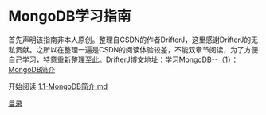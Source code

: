 MongoDB学习指南
=======

首先声明该指南非本人原创。整理自CSDN的作者DrifterJ，这里感谢DrifterJ的无私贡献。之所以在整理一遍是CSDN的阅读体验较差，不能双章节阅读，为了方便自己学习，特意重新整理至此。DrifterJ博文地址：[学习MongoDB--（1）：MongoDB简介](http://blog.csdn.net/drifterj/article/details/7814536)

开始阅读
[1.1-MongoDB简介.md](1.1-MongoDB简介.md)

[目录](directory.md)
